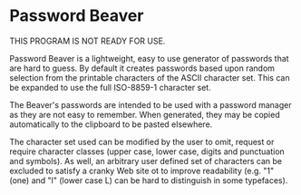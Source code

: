 Password Beaver
===============

THIS PROGRAM IS NOT READY FOR USE.

Password Beaver is a lightweight, easy to use generator of passwords that are hard to guess.
By default it creates passwords based upon random selection from the printable characters
of the ASCII character set. This can be expanded to use the full ISO-8859-1 character set.

The Beaver's passwords are intended to be used with a password manager as they are not
easy to remember. When generated, they may be copied automatically to the clipboard to
be pasted elsewhere.

The character set used can be modified by the user to omit, request or require
character classes (upper case, lower case, digits and punctuation and symbols).
As well, an arbitrary user defined set of characters can be excluded to satisfy a cranky
Web site ot to improve readability (e.g. "1" (one) and "l" (lower case L) can be hard
to distinguish in some typefaces).


